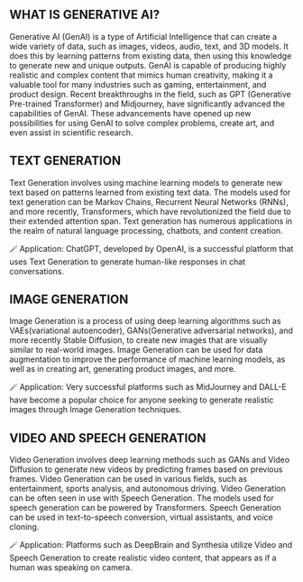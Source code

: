 ## WHAT IS GENERATIVE AI?
Generative AI (GenAI) is a type of Artificial Intelligence that can create a wide variety of data, such as images, videos, audio, text, and 3D models. It does this by learning patterns from existing data, then using this knowledge to generate new and unique outputs. GenAI is capable of producing highly realistic and complex content that mimics human creativity, making it a valuable tool for many industries such as gaming, entertainment, and product design. Recent breakthroughs in the field, such as GPT (Generative Pre-trained Transformer) and Midjourney, have significantly advanced the capabilities of GenAI. These advancements have opened up new possibilities for using GenAI to solve complex problems, create art, and even assist in scientific research.

## TEXT GENERATION
Text Generation involves using machine learning models to generate new text based on patterns learned from existing text data. The models used for text generation can be Markov Chains, Recurrent Neural Networks (RNNs), and more recently, Transformers, which have revolutionized the field due to their extended attention span. Text generation has numerous applications in the realm of natural language processing, chatbots, and content creation.

🪄 Application: ChatGPT, developed by OpenAI, is a successful platform that uses Text Generation to generate human-like responses in chat conversations. 


## IMAGE GENERATION
Image Generation is a process of using deep learning algorithms such as VAEs(variational autoencoder), GANs(Generative adversarial networks), and more recently Stable Diffusion, to create new images that are visually similar to real-world images. Image Generation can be used for data augmentation to improve the performance of machine learning models, as well as in creating art, generating product images, and more.

🪄 Application: Very successful platforms such as MidJourney and DALL-E have become a popular choice for anyone seeking to generate realistic images through Image Generation techniques.

## VIDEO AND SPEECH GENERATION
Video Generation involves deep learning methods such as GANs and Video Diffusion to generate new videos by predicting frames based on previous frames. Video Generation can be used in various fields, such as entertainment, sports analysis, and autonomous driving. Video Generation can be often seen in use with Speech Generation. The models used for speech generation can be powered by Transformers. Speech Generation can be used in text-to-speech conversion, virtual assistants, and voice cloning. 

🪄 Application: Platforms such as DeepBrain and Synthesia utilize Video and Speech Generation to create realistic video content, that appears as if a human was speaking on camera.
